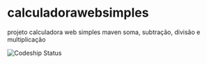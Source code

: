 calculadorawebsimples
=====================

projeto calculadora web simples maven 
soma, subtração, divisão e multiplicação

![Codeship Status](https://www.codeship.io/projects/3e638c80-c8f0-0131-c52d-16088bffedc0/status)
